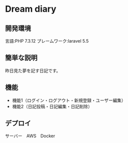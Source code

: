 # Dream diary
 
## 開発環境
言語:PHP 7.3.12
プレームワーク:laravel 5.5

## 簡単な説明
 昨日見た夢を記す日記です。
 
## 機能
 
- 機能1（ログイン・ログアウト・新規登録・ユーザー編集）
- 機能2（日記投稿・日記編集・日記削除）
 
## デプロイ
サーバー　AWS　Docker
 

